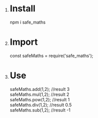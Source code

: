 

1. <h1>Install</h1> 
	
	npm i safe_maths

2. <h1>Import</h1> 
	
	const safeMaths = require('safe_maths');

3. <h1>Use</h1>
	
	safeMaths.add(1,2); //result 3<br>
	safeMaths.mul(1,2); //result 2<br>
	safeMaths.pow(1,2); //result 1<br>
	safeMaths.div(1,2); //result 0.5<br>
	safeMaths.sub(1,2); //result -1<br>